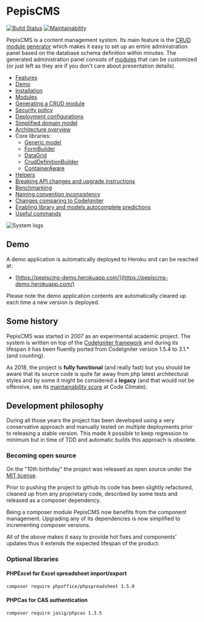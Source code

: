 # PepisCMS

[![Build Status](https://travis-ci.org/piotrpolak/pepiscms.svg?branch=master)](https://travis-ci.org/piotrpolak/pepiscms)
[![Maintainability](https://api.codeclimate.com/v1/badges/63fd33946e2cd355a561/maintainability)](https://codeclimate.com/github/piotrpolak/pepiscms/maintainability)

PepisCMS is a content management system. Its main feature is the [CRUD module generator](docs/GENERATING_A_CRUD_MODULE.md)
which makes it easy to set up an entire administration panel based on the database schema definition within minutes.
The generated administration panel consists of [modules](docs/MODULES.md) that can be customized (or just left as they
are if you don't care about presentation details).

* [Features](docs/FEATURES.md)
* [Demo](#demo)
* [Installation](docs/INSTALLATION.md)
* [Modules](docs/MODULES.md)
* [Generating a CRUD module](docs/GENERATING_A_CRUD_MODULE.md)
* [Security policy](docs/SECURITY_POLICY.md)
* [Deployment configurations](docs/DEPLOYMENT_CONFIGURATIONS.md)
* [Simplified domain model](docs/SIMPLIFIED_DOMAIN_MODEL.md)
* [Architecture overview](docs/ARCHITECTURE_OVERVIEW.md)
* Core libraries:
    * [Generic model](docs/GENERIC_MODEL.md)
    * [FormBuilder](docs/LIBRARY_FORMBUILDER.md)
    * [DataGrid](docs/LIBRARY_DATAGRID.md)
    * [CrudDefinitionBuilder](docs/LIBRARY_CRUD_DEFINITION_BUILDER.md)
    * [ContainerAware](docs/LIBRARY_CONTAINER_AWARE.md)
* [Helpers](docs/HELPERS.md)
* [Breaking API changes and upgrade instructions](CHANGES.md)
* [Benchmarking](docs/BENCHMARKING.md)
* [Naming convention inconsistency](docs/NAMING_CONVENTION_INCONSISTENCY.md)
* [Changes comparing to CodeIgniter](docs/CHANGES_COMPARING_TO_CODEIGNITER.md)
* [Enabling library and models autocomplete predictions](docs/ENABLING_LIBRARY_AND_MODELS_AUTOCOMPLETE_PREDICTION.md)
* [Useful commands](docs/USEFUL_COMMANDS.md)

![System logs](docs/screens/MODULES_SYSTEM_LOGS.png)

## Demo

A demo application is automatically deployed to Heroku and can be reached at:

* [https://pepiscms-demo.herokuapp.com/](https://pepiscms-demo.herokuapp.com/)

Please note the demo application contents are automatically cleared up each time a new version is deployed.

## Some history

PepisCMS was started in 2007 as an experimental academic project.
The system is written on top of the [CodeIgniter framework](https://codeigniter.com/) and during its lifespan
it has been fluently ported from CodeIgniter version 1.5.4 to 3.1.* (and counting).

As 2018, the project is **fully functional** (and really fast) but you should be aware that its source code is quite far
away from php latest architectural styles and by some it might be considered a **legacy** (and that would not be
offensive, see its [maintainability score](https://codeclimate.com/github/piotrpolak/pepiscms) at Code Climate).

## Development philosophy

During all those years the project has been developed using a very conservative approach and manually tested on multiple
deployments prior to releasing a stable version. This made it possible to keep regression to minimum but in time of
TDD and automatic builds this approach is obsolete. 

### Becoming open source

On the "10th birthday" the project was released as open source under the [MIT license](LICENSE.txt).

Prior to pushing the project to github its code has been slightly refactored, cleaned up from any proprietary code,
described by some tests and released as a composer dependency.

Being a composer module PepisCMS now benefits from the component management. Upgrading any of its dependencies is now
simplified to incrementing composer versions.

All of the above makes it easy to provide hot fixes and components' updates thus it extends the expected lifespan of the
product.

### Optional libraries

#### PHPExcel for Excel spreadsheet import/export

```bash
composer require phpoffice/phpspreadsheet 1.5.0
```

#### PHPCas for CAS authentication

```bash
composer require jasig/phpcas 1.3.5
```
